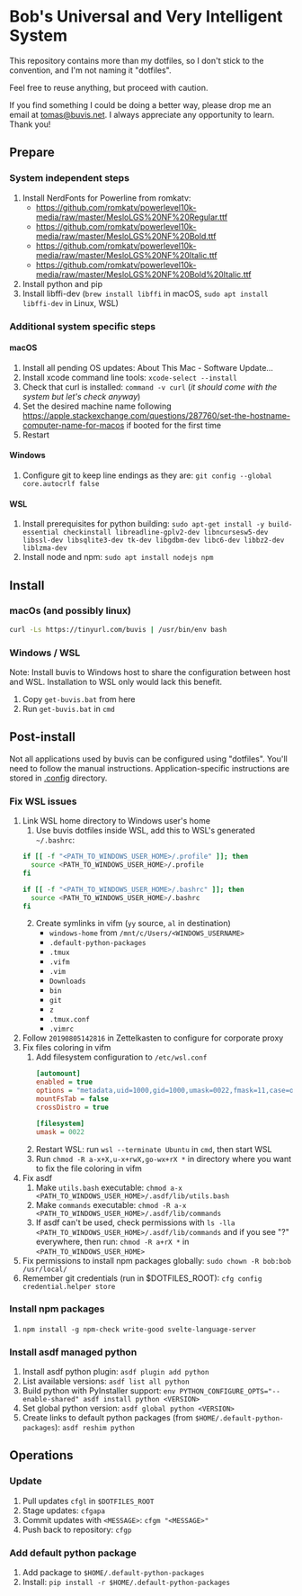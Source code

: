 # Bob's Universal and Very Intelligent System

This repository contains more than my dotfiles, so I don't stick to the convention, and I'm not naming it "dotfiles".

Feel free to reuse anything, but proceed with caution.

If you find something I could be doing a better way, please drop me an email at tomas@buvis.net.
I always appreciate any opportunity to learn. Thank you!

## Prepare

### System independent steps

1. Install NerdFonts for Powerline from romkatv:
   - https://github.com/romkatv/powerlevel10k-media/raw/master/MesloLGS%20NF%20Regular.ttf
   - https://github.com/romkatv/powerlevel10k-media/raw/master/MesloLGS%20NF%20Bold.ttf
   - https://github.com/romkatv/powerlevel10k-media/raw/master/MesloLGS%20NF%20Italic.ttf
   - https://github.com/romkatv/powerlevel10k-media/raw/master/MesloLGS%20NF%20Bold%20Italic.ttf
2. Install python and pip
3. Install libffi-dev (`brew install libffi` in macOS, `sudo apt install libffi-dev` in Linux, WSL)

### Additional system specific steps

#### macOS

1. Install all pending OS updates: About This Mac - Software Update...
2. Install xcode command line tools: `xcode-select --install`
3. Check that curl is installed: `command -v curl` (*it should come with the system but let's check anyway*)
4. Set the desired machine name following https://apple.stackexchange.com/questions/287760/set-the-hostname-computer-name-for-macos if booted for the first time
5. Restart

#### Windows

1. Configure git to keep line endings as they are: `git config --global core.autocrlf false`

#### WSL

1. Install prerequisites for python building: `sudo apt-get install -y build-essential checkinstall libreadline-gplv2-dev libncursesw5-dev libssl-dev libsqlite3-dev tk-dev libgdbm-dev libc6-dev libbz2-dev liblzma-dev`
2. Install node and npm: `sudo apt install nodejs npm`

## Install

### macOs (and possibly linux)
``` bash
curl -Ls https://tinyurl.com/buvis | /usr/bin/env bash
```

### Windows / WSL

Note: Install buvis to Windows host to share the configuration between host and WSL. Installation to WSL only would lack this benefit.

1. Copy `get-buvis.bat` from here
2. Run `get-buvis.bat` in `cmd`

## Post-install

Not all applications used by buvis can be configured using "dotfiles". You'll need to follow the manual instructions. Application-specific instructions are stored in [.config](./.config) directory.

### Fix WSL issues
 
1. Link WSL home directory to Windows user's home
   1. Use buvis dotfiles inside WSL, add this to WSL's generated `~/.bashrc`:
   ```bash
   if [[ -f "<PATH_TO_WINDOWS_USER_HOME>/.profile" ]]; then
     source <PATH_TO_WINDOWS_USER_HOME>/.profile
   fi

   if [[ -f "<PATH_TO_WINDOWS_USER_HOME>/.bashrc" ]]; then
     source <PATH_TO_WINDOWS_USER_HOME>/.bashrc
   fi
   ```
   2. Create symlinks in vifm (`yy` source, `al` in destination)
      - `windows-home` from `/mnt/c/Users/<WINDOWS_USERNAME>`
      - `.default-python-packages`
      - `.tmux`
      - `.vifm`
      - `.vim`
      - `Downloads`
      - `bin`
      - `git`
      - `z`
      - `.tmux.conf`
      - `.vimrc`
2. Follow `20190805142816` in Zettelkasten to configure for corporate proxy
3. Fix files coloring in vifm
   1. Add filesystem configuration to `/etc/wsl.conf`
      ``` ini
      [automount]
      enabled = true
      options = "metadata,uid=1000,gid=1000,umask=0022,fmask=11,case=off"
      mountFsTab = false
      crossDistro = true
      
      [filesystem]
      umask = 0022
      ```
   2. Restart WSL: run `wsl --terminate Ubuntu` in `cmd`, then start WSL
   3. Run `chmod -R a-x+X,u-x+rwX,go-wx+rX *` in directory where you want to fix the file coloring in vifm
4. Fix asdf
   1. Make `utils.bash` executable: `chmod a-x <PATH_TO_WINDOWS_USER_HOME>/.asdf/lib/utils.bash`
   2. Make `commands` executable: `chmod -R a-x <PATH_TO_WINDOWS_USER_HOME>/.asdf/lib/commands`
   3. If asdf can't be used, check permissions with `ls -lla <PATH_TO_WINDOWS_USER_HOME>/.asdf/lib/commands` and if you see "?" everywhere, then run: `chmod -R a+rX *` in `<PATH_TO_WINDOWS_USER_HOME>`
5. Fix permissions to install npm packages globally: `sudo chown -R bob:bob /usr/local/`
6. Remember git credentials (run in $DOTFILES_ROOT): `cfg config credential.helper store`


### Install npm packages

1. `npm install -g npm-check write-good svelte-language-server`

### Install asdf managed python

1. Install asdf python plugin: `asdf plugin add python`
2. List available versions: `asdf list all python`
3. Build python with PyInstaller support: `env PYTHON_CONFIGURE_OPTS="--enable-shared" asdf install python <VERSION>`
4. Set global python version: `asdf global python <VERSION>`
5. Create links to default python packages (from `$HOME/.default-python-packages`): `asdf reshim python`

## Operations

### Update

1. Pull updates `cfgl` in `$DOTFILES_ROOT`
2. Stage updates: `cfgapa`
3. Commit updates with `<MESSAGE>`: `cfgm "<MESSAGE>"`
4. Push back to repository: `cfgp`

### Add default python package

1. Add package to `$HOME/.default-python-packages`
2. Install: `pip install -r $HOME/.default-python-packages`
